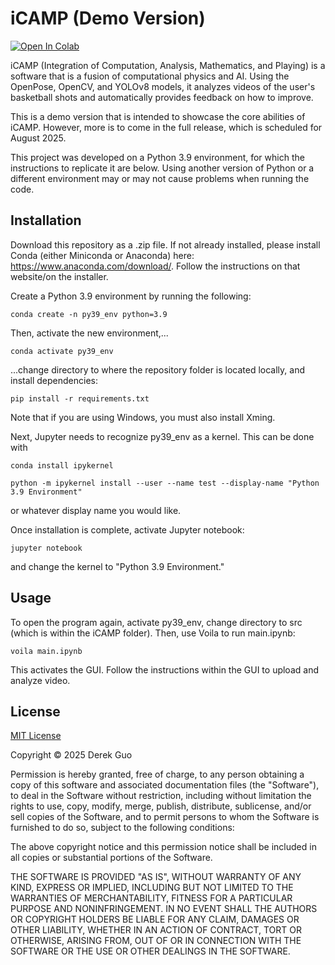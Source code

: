 # iCAMP (Demo Version)
[![Open In Colab](https://colab.research.google.com/assets/colab-badge.svg)](https://colab.research.google.com/github/djg6565/icamp/blob/main/src/OpenPose-OpenCV.ipynb)


iCAMP (Integration of Computation, Analysis, Mathematics, and Playing) is a software that is a fusion of computational physics and AI. Using the OpenPose, OpenCV, and YOLOv8 models, it analyzes videos of the user's basketball shots and automatically provides feedback on how to improve.

This is a demo version that is intended to showcase the core abilities of iCAMP. However, more is to come in the full release, which is scheduled for August 2025.

This project was developed on a Python 3.9 environment, for which the instructions to replicate it are below. Using another version of Python or a different environment may or may not cause problems when running the code.

## Installation

Download this repository as a .zip file. If not already installed, please install Conda (either Miniconda or Anaconda) here: https://www.anaconda.com/download/. Follow the instructions on that website/on the installer.

Create a Python 3.9 environment by running the following: 
```
conda create -n py39_env python=3.9
```
Then, activate the new environment,...
```
conda activate py39_env
```
...change directory to where the repository folder is located locally, and install dependencies:
```
pip install -r requirements.txt
```
Note that if you are using Windows, you must also install Xming.

Next, Jupyter needs to recognize py39_env as a kernel. This can be done with
```
conda install ipykernel
```
```
python -m ipykernel install --user --name test --display-name "Python 3.9 Environment"
```
or whatever display name you would like.

Once installation is complete, activate Jupyter notebook:
```
jupyter notebook
```
and change the kernel to "Python 3.9 Environment."
## Usage
To open the program again, activate py39_env, change directory to src (which is within the iCAMP folder). Then, use Voila to run main.ipynb:
```
voila main.ipynb
```
This activates the GUI. Follow the instructions within the GUI to upload and analyze video.

## License

[MIT License](https://choosealicense.com/licenses/mit/)

Copyright © 2025 Derek Guo

Permission is hereby granted, free of charge, to any person obtaining a copy
of this software and associated documentation files (the "Software"), to deal
in the Software without restriction, including without limitation the rights
to use, copy, modify, merge, publish, distribute, sublicense, and/or sell
copies of the Software, and to permit persons to whom the Software is
furnished to do so, subject to the following conditions:

The above copyright notice and this permission notice shall be included in all
copies or substantial portions of the Software.

THE SOFTWARE IS PROVIDED "AS IS", WITHOUT WARRANTY OF ANY KIND, EXPRESS OR
IMPLIED, INCLUDING BUT NOT LIMITED TO THE WARRANTIES OF MERCHANTABILITY,
FITNESS FOR A PARTICULAR PURPOSE AND NONINFRINGEMENT. IN NO EVENT SHALL THE
AUTHORS OR COPYRIGHT HOLDERS BE LIABLE FOR ANY CLAIM, DAMAGES OR OTHER
LIABILITY, WHETHER IN AN ACTION OF CONTRACT, TORT OR OTHERWISE, ARISING FROM,
OUT OF OR IN CONNECTION WITH THE SOFTWARE OR THE USE OR OTHER DEALINGS IN THE
SOFTWARE.
